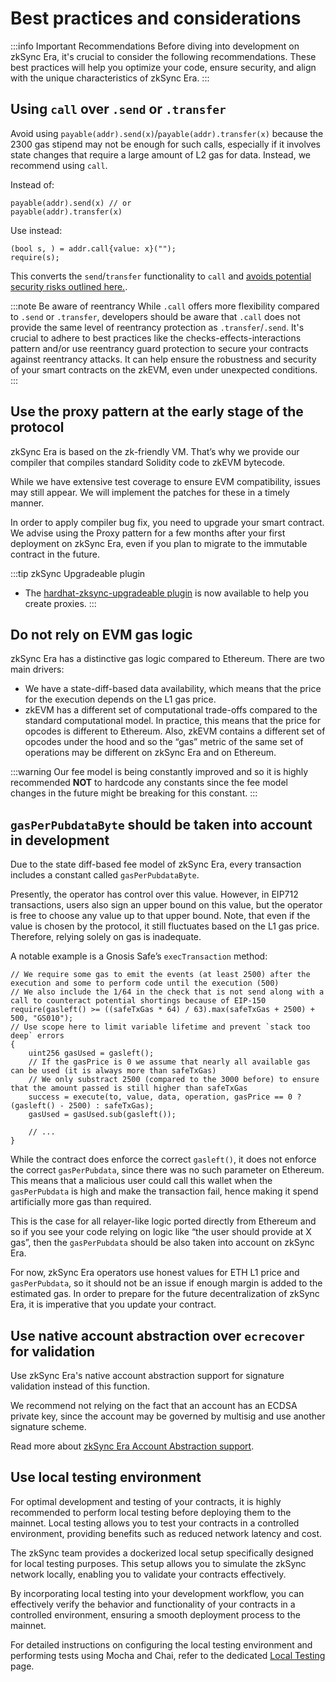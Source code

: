 # Best practices and considerations

:::info Important Recommendations
Before diving into development on zkSync Era, it's crucial to consider the following recommendations. These best practices will help you optimize your code, ensure security, and align with the unique characteristics of zkSync Era.
:::

## Using `call` over `.send` or `.transfer`

Avoid using `payable(addr).send(x)`/`payable(addr).transfer(x)` because the 2300 gas stipend may not be enough for such calls, especially if it involves state changes that require a large amount of L2 gas for data. Instead, we recommend using `call`.

Instead of:

```solidity
payable(addr).send(x) // or
payable(addr).transfer(x)
```

Use instead:

```solidity
(bool s, ) = addr.call{value: x}("");
require(s);
```

This converts the `send`/`transfer` functionality to `call` and [avoids potential security risks outlined here.](https://consensys.net/diligence/blog/2019/09/stop-using-soliditys-transfer-now/).

:::note Be aware of reentrancy
While `.call` offers more flexibility compared to `.send` or `.transfer`, developers should be aware that `.call` does not provide the same level of reentrancy protection as `.transfer`/`.send`. It's crucial to adhere to best practices like the checks-effects-interactions pattern and/or use reentrancy guard protection to secure your contracts against reentrancy attacks. It can help ensure the robustness and security of your smart contracts on the zkEVM, even under unexpected conditions.
:::

## Use the proxy pattern at the early stage of the protocol

zkSync Era is based on the zk-friendly VM. That’s why we provide our compiler that compiles standard Solidity
code to zkEVM bytecode.

While we have extensive test coverage to ensure EVM compatibility, issues may still appear.
We will implement the patches for these in a timely manner.

In order to apply compiler bug fix, you need to upgrade your smart contract. We advise using the
Proxy pattern for a few months after your first deployment on zkSync Era, even if you plan to migrate to the immutable
contract in the future.

:::tip zkSync Upgradeable plugin

- The [hardhat-zksync-upgradeable plugin](https://era.zksync.io/docs/api/hardhat/hardhat-zksync-upgradable.html) is now available to help you create proxies.
  :::

## Do not rely on EVM gas logic

zkSync Era has a distinctive gas logic compared to Ethereum. There are two main drivers:

- We have a state-diff-based data availability, which means that the price for the execution depends on the L1 gas price.
- zkEVM has a different set of computational trade-offs compared to the standard computational model. In practice, this means that the price for opcodes is different to Ethereum. Also, zkEVM contains a different set of opcodes under the hood and so the “gas” metric of the same set of operations may be different on zkSync Era and on Ethereum.

:::warning
Our fee model is being constantly improved and so it is highly recommended **NOT** to hardcode any constants since the fee model changes in the future might be breaking for this constant.
:::

## `gasPerPubdataByte` should be taken into account in development

Due to the state diff-based fee model of zkSync Era, every transaction includes a constant called `gasPerPubdataByte`.

Presently, the operator has control over this value. However, in EIP712 transactions, users also sign an upper bound
on this value, but the operator is free to choose any value up to that upper bound. Note, that even if the value
is chosen by the protocol, it still fluctuates based on the L1 gas price. Therefore, relying solely on gas is inadequate.

A notable example is a Gnosis Safe’s `execTransaction` method:

```solidity
// We require some gas to emit the events (at least 2500) after the execution and some to perform code until the execution (500)
// We also include the 1/64 in the check that is not send along with a call to counteract potential shortings because of EIP-150
require(gasleft() >= ((safeTxGas * 64) / 63).max(safeTxGas + 2500) + 500, "GS010");
// Use scope here to limit variable lifetime and prevent `stack too deep` errors
{
    uint256 gasUsed = gasleft();
    // If the gasPrice is 0 we assume that nearly all available gas can be used (it is always more than safeTxGas)
    // We only substract 2500 (compared to the 3000 before) to ensure that the amount passed is still higher than safeTxGas
    success = execute(to, value, data, operation, gasPrice == 0 ? (gasleft() - 2500) : safeTxGas);
    gasUsed = gasUsed.sub(gasleft());

    // ...
}
```

While the contract does enforce the correct `gasleft()`, it does not enforce the correct `gasPerPubdata`, since there
was no such parameter on Ethereum. This means that a malicious user could call this wallet when the `gasPerPubdata` is
high and make the transaction fail, hence making it spend artificially more gas than required.

This is the case for all relayer-like logic ported directly from Ethereum and so if you see your code relying on logic
like “the user should provide at X gas”, then the `gasPerPubdata` should be also taken into account on zkSync Era.

For now, zkSync Era operators use honest values for ETH L1 price and `gasPerPubdata`, so it should not be an issue if
enough margin is added to the estimated gas. In order to prepare for the future decentralization of zkSync Era,
it is imperative that you update your contract.

## Use native account abstraction over `ecrecover` for validation

Use zkSync Era's native account abstraction support for signature validation instead of this function.

We recommend not relying on the fact that an account has an ECDSA private key, since the account may be governed by
multisig and use another signature scheme.

Read more about [zkSync Era Account Abstraction support](../../reference/concepts/account-abstraction.md).

## Use local testing environment

For optimal development and testing of your contracts, it is highly recommended to perform local testing before deploying them to the mainnet. Local testing allows you to test your contracts in a controlled environment, providing benefits such as reduced network latency and cost.

The zkSync team provides a dockerized local setup specifically designed for local testing purposes. This setup allows you to simulate the zkSync network locally, enabling you to validate your contracts effectively.

By incorporating local testing into your development workflow, you can effectively verify the behavior and functionality of your contracts in a controlled environment, ensuring a smooth deployment process to the mainnet.

For detailed instructions on configuring the local testing environment and performing tests using Mocha and Chai, refer to the dedicated [Local Testing](../../tools/hardhat/testing.md) page.
